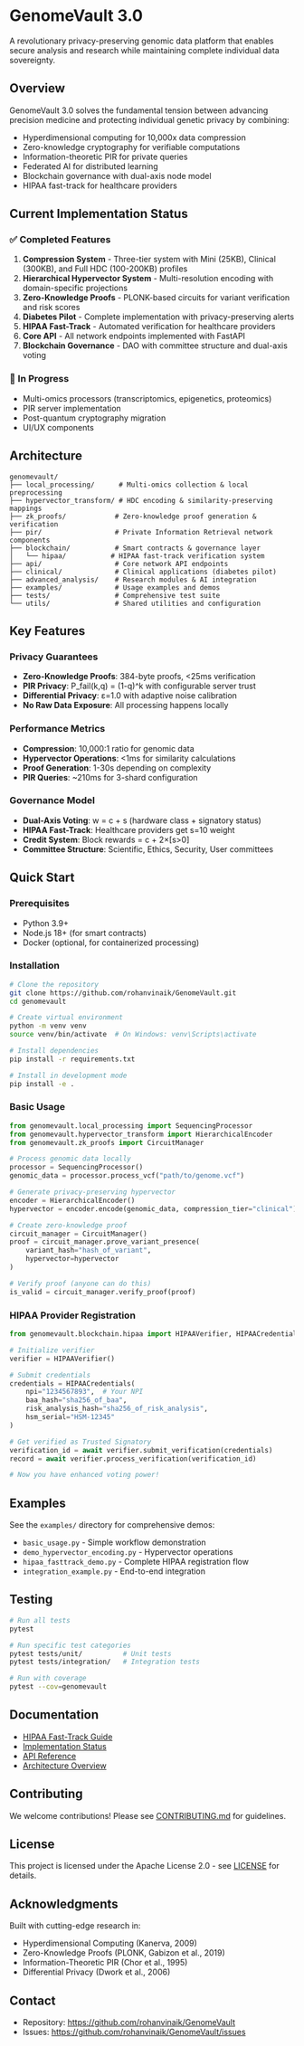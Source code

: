 # GenomeVault 3.0

A revolutionary privacy-preserving genomic data platform that enables secure analysis and research while maintaining complete individual data sovereignty.

## Overview

GenomeVault 3.0 solves the fundamental tension between advancing precision medicine and protecting individual genetic privacy by combining:
- Hyperdimensional computing for 10,000x data compression
- Zero-knowledge cryptography for verifiable computations  
- Information-theoretic PIR for private queries
- Federated AI for distributed learning
- Blockchain governance with dual-axis node model
- HIPAA fast-track for healthcare providers

## Current Implementation Status

### ✅ Completed Features

1. **Compression System** - Three-tier system with Mini (25KB), Clinical (300KB), and Full HDC (100-200KB) profiles
2. **Hierarchical Hypervector System** - Multi-resolution encoding with domain-specific projections
3. **Zero-Knowledge Proofs** - PLONK-based circuits for variant verification and risk scores
4. **Diabetes Pilot** - Complete implementation with privacy-preserving alerts
5. **HIPAA Fast-Track** - Automated verification for healthcare providers
6. **Core API** - All network endpoints implemented with FastAPI
7. **Blockchain Governance** - DAO with committee structure and dual-axis voting

### 🚧 In Progress

- Multi-omics processors (transcriptomics, epigenetics, proteomics)
- PIR server implementation
- Post-quantum cryptography migration
- UI/UX components

## Architecture

```
genomevault/
├── local_processing/      # Multi-omics collection & local preprocessing
├── hypervector_transform/ # HDC encoding & similarity-preserving mappings
├── zk_proofs/            # Zero-knowledge proof generation & verification
├── pir/                  # Private Information Retrieval network components
├── blockchain/           # Smart contracts & governance layer
│   └── hipaa/           # HIPAA fast-track verification system
├── api/                  # Core network API endpoints
├── clinical/             # Clinical applications (diabetes pilot)
├── advanced_analysis/    # Research modules & AI integration
├── examples/             # Usage examples and demos
├── tests/                # Comprehensive test suite
└── utils/                # Shared utilities and configuration
```

## Key Features

### Privacy Guarantees
- **Zero-Knowledge Proofs**: 384-byte proofs, <25ms verification
- **PIR Privacy**: P_fail(k,q) = (1-q)^k with configurable server trust
- **Differential Privacy**: ε=1.0 with adaptive noise calibration
- **No Raw Data Exposure**: All processing happens locally

### Performance Metrics
- **Compression**: 10,000:1 ratio for genomic data
- **Hypervector Operations**: <1ms for similarity calculations
- **Proof Generation**: 1-30s depending on complexity
- **PIR Queries**: ~210ms for 3-shard configuration

### Governance Model
- **Dual-Axis Voting**: w = c + s (hardware class + signatory status)
- **HIPAA Fast-Track**: Healthcare providers get s=10 weight
- **Credit System**: Block rewards = c + 2×[s>0]
- **Committee Structure**: Scientific, Ethics, Security, User committees

## Quick Start

### Prerequisites
- Python 3.9+
- Node.js 18+ (for smart contracts)
- Docker (optional, for containerized processing)

### Installation

```bash
# Clone the repository
git clone https://github.com/rohanvinaik/GenomeVault.git
cd genomevault

# Create virtual environment
python -m venv venv
source venv/bin/activate  # On Windows: venv\Scripts\activate

# Install dependencies
pip install -r requirements.txt

# Install in development mode
pip install -e .
```

### Basic Usage

```python
from genomevault.local_processing import SequencingProcessor
from genomevault.hypervector_transform import HierarchicalEncoder
from genomevault.zk_proofs import CircuitManager

# Process genomic data locally
processor = SequencingProcessor()
genomic_data = processor.process_vcf("path/to/genome.vcf")

# Generate privacy-preserving hypervector
encoder = HierarchicalEncoder()
hypervector = encoder.encode(genomic_data, compression_tier="clinical")

# Create zero-knowledge proof
circuit_manager = CircuitManager()
proof = circuit_manager.prove_variant_presence(
    variant_hash="hash_of_variant",
    hypervector=hypervector
)

# Verify proof (anyone can do this)
is_valid = circuit_manager.verify_proof(proof)
```

### HIPAA Provider Registration

```python
from genomevault.blockchain.hipaa import HIPAAVerifier, HIPAACredentials

# Initialize verifier
verifier = HIPAAVerifier()

# Submit credentials
credentials = HIPAACredentials(
    npi="1234567893",  # Your NPI
    baa_hash="sha256_of_baa",
    risk_analysis_hash="sha256_of_risk_analysis", 
    hsm_serial="HSM-12345"
)

# Get verified as Trusted Signatory
verification_id = await verifier.submit_verification(credentials)
record = await verifier.process_verification(verification_id)

# Now you have enhanced voting power!
```

## Examples

See the `examples/` directory for comprehensive demos:
- `basic_usage.py` - Simple workflow demonstration
- `demo_hypervector_encoding.py` - Hypervector operations
- `hipaa_fasttrack_demo.py` - Complete HIPAA registration flow
- `integration_example.py` - End-to-end integration

## Testing

```bash
# Run all tests
pytest

# Run specific test categories
pytest tests/unit/          # Unit tests
pytest tests/integration/   # Integration tests

# Run with coverage
pytest --cov=genomevault
```

## Documentation

- [HIPAA Fast-Track Guide](docs/HIPAA_FASTTRACK.md)
- [Implementation Status](IMPLEMENTATION_STATUS.md)
- [API Reference](docs/api/)
- [Architecture Overview](docs/architecture/)

## Contributing

We welcome contributions! Please see [CONTRIBUTING.md](CONTRIBUTING.md) for guidelines.

## License

This project is licensed under the Apache License 2.0 - see [LICENSE](LICENSE) for details.

## Acknowledgments

Built with cutting-edge research in:
- Hyperdimensional Computing (Kanerva, 2009)
- Zero-Knowledge Proofs (PLONK, Gabizon et al., 2019)
- Information-Theoretic PIR (Chor et al., 1995)
- Differential Privacy (Dwork et al., 2006)

## Contact

- Repository: https://github.com/rohanvinaik/GenomeVault
- Issues: https://github.com/rohanvinaik/GenomeVault/issues
